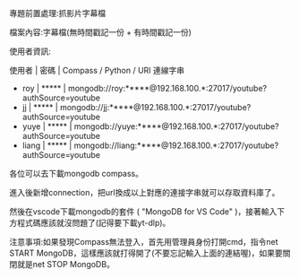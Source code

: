 專題前置處理:抓影片字幕檔

檔案內容:字幕檔(無時間戳記一份 + 有時間戳記一份)

使用者資訊:

使用者 | 密碼 | Compass / Python / URI 連線字串
* roy | ***** | mongodb://roy:*****@192.168.100.*:27017/youtube?authSource=youtube
* jj | ***** | mongodb://jj:*****@192.168.100.*:27017/youtube?authSource=youtube
* yuye | ***** | mongodb://yuye:*****@192.168.100.*:27017/youtube?authSource=youtube
* liang | ***** | mongodb://liang:*****@192.168.100.*:27017/youtube?authSource=youtube

各位可以去下載mongodb compass。

進入後新增connection，把url換成以上對應的連接字串就可以存取資料庫了。

然後在vscode下載mongodb的套件 ( "MongoDB for VS Code" )，接著輸入下方程式碼應該就沒問題了(記得要下載yt-dlp)。

注意事項:如果發現Compass無法登入，首先用管理員身份打開cmd，指令net START MongoDB，這樣應該就打得開了(不要忘記輸入上面的連結喔)，如果要關閉就是net STOP MongoDB。
